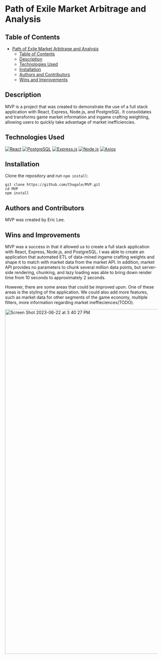 # Path of Exile Market Arbitrage and Analysis

## Table of Contents

- [Path of Exile Market Arbitrage and Analysis](MVP)
  - [Table of Contents](#table-of-contents)
  - [Description](#description)
  - [Technologies Used](#technologies-used)
  - [Installation](#installation)
  - [Authors and Contributors](#authors-and-contributors)
  - [Wins and Improvements](#wins-and-improvements)

## Description

MVP is a project that was created to demonstrate the use of a full stack application with React, Express, Node.js, and PostgreSQL. It consolidates and transforms game market information and ingame crafting weighting, allowing users to quickly take advantage of market inefficiencies.

## Technologies Used

[![React](https://img.shields.io/badge/React-20232A?style=for-the-badge&logo=react&logoColor=61DAFB)](https://reactjs.org/)
[![PostgreSQL](https://img.shields.io/badge/PostgreSQL-316192?style=for-the-badge&logo=postgresql&logoColor=white)](https://www.postgresql.org/)
[![Express.js](https://img.shields.io/badge/Express.js-000000?style=for-the-badge&logo=express&logoColor=white)](https://expressjs.com/)
[![Node.js](https://img.shields.io/badge/Node.js-339933?style=for-the-badge&logo=nodedotjs&logoColor=white)](https://nodejs.org/en/)
[![Axios](https://img.shields.io/badge/Tailwindcss-000000?style=for-the-badge&logo=tailwindcss&logoColor=blue)](https://tailwindcss.com/)

## Installation

Clone the repository and run `npm install`:

```
git clone https://github.com/Chugale/MVP.git
cd MVP
npm install
```

## Authors and Contributors

MVP was created by Eric Lee.

## Wins and Improvements

MVP was a success in that it allowed us to create a full stack application with React, Express, Node.js, and PostgreSQL. I was able to create an application that automated ETL of data-mined ingame crafting weights and shape it to match with market data from the market API. In addition, market API provides no parameters to chunk several million data points, but server-side rendering, chunking, and lazy loading was able to bring down render time from 10 seconds to approximately 2 seconds.

However, there are some areas that could be improved upon. One of these areas is the styling of the application. We could also add more features, such as market data for other segments of the game economy, multiple filters, more information regarding market ineffieciences(TODO).

<img width="1137" alt="Screen Shot 2023-06-22 at 3 40 27 PM" src="https://github.com/Chugale/MVP/assets/42364784/cbf4d92e-9cec-4357-939e-2f360317ecd4">


